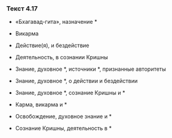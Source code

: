 ### Текст 4.17

- «Бхагавад-гита», назначение *

- Викарма

- Действие(я), и бездействие

- Деятельность, в сознании Кришны

- Знание, духовное *, источники *, признанные авторитеты

- Знание, духовное *, о действии и бездействии

- Знание, духовное *, сознание Кришны и *

- Карма, викарма и *

- Освобождение, духовное знание и *

- Сознание Кришны, деятельность в *
	
